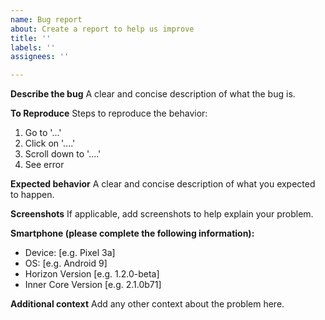 ```yaml
---
name: Bug report
about: Create a report to help us improve
title: ''
labels: ''
assignees: ''

---
```


**Describe the bug**
A clear and concise description of what the bug is.

**To Reproduce**
Steps to reproduce the behavior:
1. Go to '...'
2. Click on '....'
3. Scroll down to '....'
4. See error

**Expected behavior**
A clear and concise description of what you expected to happen.

**Screenshots**
If applicable, add screenshots to help explain your problem.

**Smartphone (please complete the following information):**
 - Device: [e.g. Pixel 3a]
 - OS: [e.g. Android 9]
 - Horizon Version [e.g. 1.2.0-beta]
 - Inner Core Version [e.g. 2.1.0b71]

**Additional context**
Add any other context about the problem here.
